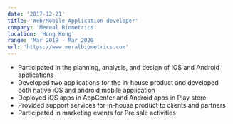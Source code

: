 ```yaml
---
date: '2017-12-21'
title: 'Web/Mobile Application developer'
company: 'Mereal Biometrics'
location: 'Hong Kong'
range: 'Mar 2019 - Mar 2020'
url: 'https://www.meralbiometrics.com'
---
```


- Participated in the planning, analysis, and design of iOS and Android applications
- Developed two applications for the in-house product and developed both native iOS and android mobile application
- Deployed iOS apps in AppCenter and Android apps in Play store
- Provided support services for in-house product to clients and partners
- Participated in marketing events for Pre sale activities
